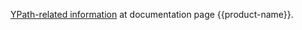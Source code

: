 
[YPath-related information](https://yt.yandex-team.ru/docs/description/common/ypath.html) at documentation page {{product-name}}.